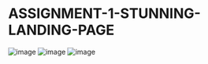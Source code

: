 # ASSIGNMENT-1-STUNNING-LANDING-PAGE
![image](https://user-images.githubusercontent.com/109234037/180634724-8f336259-bf0e-4a9f-8968-ab428a11a97a.png)
![image](https://user-images.githubusercontent.com/109234037/180634728-8678be27-c367-4c99-bdea-6d8dc167564a.png)
![image](https://user-images.githubusercontent.com/109234037/180655900-dbc90b0e-eac2-45e3-9780-a63f293796db.png)

